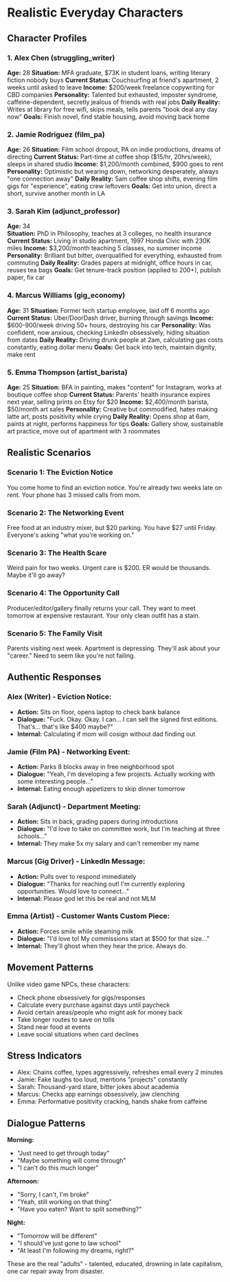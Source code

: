 # Realistic Everyday Characters

## Character Profiles

### 1. **Alex Chen** (struggling_writer)
**Age:** 28
**Situation:** MFA graduate, $73K in student loans, writing literary fiction nobody buys
**Current Status:** Couchsurfing at friend's apartment, 2 weeks until asked to leave
**Income:** $200/week freelance copywriting for CBD companies
**Personality:** Talented but exhausted, imposter syndrome, caffeine-dependent, secretly jealous of friends with real jobs
**Daily Reality:** Writes at library for free wifi, skips meals, tells parents "book deal any day now"
**Goals:** Finish novel, find stable housing, avoid moving back home

### 2. **Jamie Rodriguez** (film_pa) 
**Age:** 26
**Situation:** Film school dropout, PA on indie productions, dreams of directing
**Current Status:** Part-time at coffee shop ($15/hr, 20hrs/week), sleeps in shared studio
**Income:** $1,200/month combined, $900 goes to rent
**Personality:** Optimistic but wearing down, networking desperately, always "one connection away"
**Daily Reality:** 5am coffee shop shifts, evening film gigs for "experience", eating crew leftovers
**Goals:** Get into union, direct a short, survive another month in LA

### 3. **Sarah Kim** (adjunct_professor)
**Age:** 34  
**Situation:** PhD in Philosophy, teaches at 3 colleges, no health insurance
**Current Status:** Living in studio apartment, 1997 Honda Civic with 230K miles
**Income:** $3,200/month teaching 5 classes, no summer income
**Personality:** Brilliant but bitter, overqualified for everything, exhausted from commuting
**Daily Reality:** Grades papers at midnight, office hours in car, reuses tea bags
**Goals:** Get tenure-track position (applied to 200+), publish paper, fix car

### 4. **Marcus Williams** (gig_economy)
**Age:** 31
**Situation:** Former tech startup employee, laid off 6 months ago
**Current Status:** Uber/DoorDash driver, burning through savings
**Income:** $600-900/week driving 50+ hours, destroying his car
**Personality:** Was confident, now anxious, checking LinkedIn obsessively, hiding situation from dates
**Daily Reality:** Driving drunk people at 2am, calculating gas costs constantly, eating dollar menu
**Goals:** Get back into tech, maintain dignity, make rent

### 5. **Emma Thompson** (artist_barista)
**Age:** 25
**Situation:** BFA in painting, makes "content" for Instagram, works at boutique coffee shop
**Current Status:** Parents' health insurance expires next year, selling prints on Etsy for $20
**Income:** $2,400/month barista, $50/month art sales
**Personality:** Creative but commodified, hates making latte art, posts positivity while crying
**Daily Reality:** Opens shop at 6am, paints at night, performs happiness for tips
**Goals:** Gallery show, sustainable art practice, move out of apartment with 3 roommates

## Realistic Scenarios

### Scenario 1: The Eviction Notice
You come home to find an eviction notice. You're already two weeks late on rent. Your phone has 3 missed calls from mom.

### Scenario 2: The Networking Event  
Free food at an industry mixer, but $20 parking. You have $27 until Friday. Everyone's asking "what you're working on."

### Scenario 3: The Health Scare
Weird pain for two weeks. Urgent care is $200. ER would be thousands. Maybe it'll go away?

### Scenario 4: The Opportunity Call
Producer/editor/gallery finally returns your call. They want to meet tomorrow at expensive restaurant. Your only clean outfit has a stain.

### Scenario 5: The Family Visit
Parents visiting next week. Apartment is depressing. They'll ask about your "career." Need to seem like you're not failing.

## Authentic Responses

### Alex (Writer) - Eviction Notice:
- **Action:** Sits on floor, opens laptop to check bank balance
- **Dialogue:** "Fuck. Okay. Okay. I can... I can sell the signed first editions. That's... that's like $400 maybe?"
- **Internal:** Calculating if mom will cosign without dad finding out

### Jamie (Film PA) - Networking Event:
- **Action:** Parks 8 blocks away in free neighborhood spot
- **Dialogue:** "Yeah, I'm developing a few projects. Actually working with some interesting people..."
- **Internal:** Eating enough appetizers to skip dinner tomorrow

### Sarah (Adjunct) - Department Meeting:
- **Action:** Sits in back, grading papers during introductions
- **Dialogue:** "I'd love to take on committee work, but I'm teaching at three schools..."  
- **Internal:** They make 5x my salary and can't remember my name

### Marcus (Gig Driver) - LinkedIn Message:
- **Action:** Pulls over to respond immediately
- **Dialogue:** "Thanks for reaching out! I'm currently exploring opportunities. Would love to connect..."
- **Internal:** Please god let this be real and not MLM

### Emma (Artist) - Customer Wants Custom Piece:
- **Action:** Forces smile while steaming milk
- **Dialogue:** "I'd love to! My commissions start at $500 for that size..."
- **Internal:** They'll ghost when they hear the price. Always do.

## Movement Patterns

Unlike video game NPCs, these characters:
- Check phone obsessively for gigs/responses
- Calculate every purchase against days until paycheck
- Avoid certain areas/people who might ask for money back
- Take longer routes to save on tolls
- Stand near food at events
- Leave social situations when card declines

## Stress Indicators

- Alex: Chains coffee, types aggressively, refreshes email every 2 minutes
- Jamie: Fake laughs too loud, mentions "projects" constantly  
- Sarah: Thousand-yard stare, bitter jokes about academia
- Marcus: Checks app earnings obsessively, jaw clenching
- Emma: Performative positivity cracking, hands shake from caffeine

## Dialogue Patterns

**Morning:**
- "Just need to get through today"
- "Maybe something will come through"
- "I can't do this much longer"

**Afternoon:**
- "Sorry, I can't, I'm broke"
- "Yeah, still working on that thing"
- "Have you eaten? Want to split something?"

**Night:**
- "Tomorrow will be different"
- "I should've just gone to law school"
- "At least I'm following my dreams, right?"

These are the real "adults" - talented, educated, drowning in late capitalism, one car repair away from disaster.